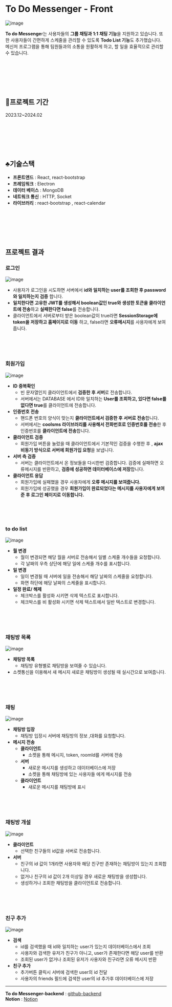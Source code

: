 
# To Do Messenger - Front
![image](https://github.com/minseung1226/project/assets/102594142/ba514bed-76cc-4616-add2-35f49fb53170)

**To do Messenge**r는 사용자들의 **그룹 채팅과 1:1 채팅 기능**을 지원하고 있습니다. 또한 사용자들이 간편하게 스케줄을 관리할 수 있도록 **Todo List 기능**도 추가했습니다. 메신저 프로그램을 통해 팀원들과의 소통을 원활하게 하고, 할 일을 효율적으로 관리할 수 있습니다.

<br/><br/><br/><br/><br/>

## 📆프로젝트 기간
2023.12~2024.02

<br/><br/><br/><br/><br/>

## ♣️기술스택
- **프론트앤드** : React, react-bootstrap
- **프레임워크** : Electron
- **데이터 베이스** : MongoDB
- **네트워크 통신** : HTTP, Socket
- **라이브러리** : react-bootstrap , react-calendar

<br/><br/><br/><br/><br/>


## 프로젝트 결과

### 로그인
![image](https://github.com/minseung1226/project/assets/102594142/092b0c5c-24d3-4073-acbe-11d5be378562)
- 사용자가 로그인을 시도하면 서버에서 **id와 일치하는 user를 조회한 후 password와 일치하는지 검증** 합니다.
- **일치한다면 고유한 JWT를 생성해서 boolean값인 true와 생성한 토큰을 클라이언트에 전송**하고 **실패한다면 false**를 전송합니다.
- 클라이언트에서 서버로부터 받은 boolean값이 true라면 **SessionStorage에 token을 저장하고 홈페이지로 이동** 하고, false라면 **오류메시지**를 사용자에게 보여줍니다.

<br/><br/><br/>

### 회원가입
![image](https://github.com/minseung1226/project/assets/102594142/a442391a-c6f4-40e3-b389-4319640160c3)
- **ID 중복확인**
    - 빈 문자열인지 클라이언트에서 **검증한 후 서버**로 전송합니다.
    - 서버에서는 DATABASE 에서 ID와 일치하는 **User를 조회하고, 있다면 false를 없다면 true**를 클라이언트에 전송합니다.
- **인증번호 전송**
    - 핸드폰 번호의 양식이 맞는지 **클라이언트에서 검증한 후 서버로 전송**합니다.
    - 서버에서는 **coolsms 라이브러리를 사용해서 전화번호로 인증번호를 전송**한 후 인증번호를 **클라이언트에 전송**합니다.
- **클라이언트 검증**
    - 회원가입 버튼을 눌렀을 때 클라이언트에서 기본적인 검증을 수행한 후 , **ajax 비동기 방식으로 서버에 회원가입 요청**을 보냅니다.
- **서버 측 검증**
    - 서버는 클라이언트에서 온 정보들을 다시한번 검증합니다. 검증에 실패하면 오류메시지를 반환하고, **검증에 성공하면 데이터베이스에 저장**합니다.
- **클라이언트 응답**
    - 회원가입에 실패했을 경우 사용자에게 **오류 메시지를 보여줍니다.**
    - 회원가입에 성공했을 경우 **회원가입이 완료되었다는 메시지를 사용자에게 보여준 후 로그인 페이지로 이동합니다.**

<br/><br/><br/>

### to do list
![image](https://github.com/minseung1226/project/assets/102594142/f0c45744-f360-45a6-9ba4-85585b4e4111)

- **월 변경**
    - 월이 변경되면 해당 월을 서버로 전송해서 일별 스케줄 개수들을 요청합니다.
    - 각 날짜의 우측 상단에 해당 일에 스케줄 개수를 표시합니다.
- **일 변경**
    - 일이 변경될 때 서버에 일을 전송해서 해당 날짜의 스케줄을 요청합니다.
    - 화면 하단에 해당 날짜의 스케줄을 표시합니다.
- **일정 완료/ 해제**
    - 체크박스를 활성화 시키면 삭제 텍스트로 표시합니다.
    - 체크박스를 비 활성화 시키면 삭제 텍스트에서 일반 텍스트로 변경합니다.
 

<br/><br/><br/>

### 채팅방 목록
![image](https://github.com/minseung1226/project/assets/102594142/c3a2898a-a940-4d63-addb-329cd655fa4b)
- **채팅방 목록**
    - 채팅방 유형별로 채팅방을 보여줄 수 있습니다.
- 소켓통신을 이용해서 새 메시지 새로운 채팅방이 생성될 때 실시간으로 보여줍니다.

<br/><br/><br/>

### 채팅
![image](https://github.com/minseung1226/project/assets/102594142/1604da6f-b8c5-4d4d-87aa-bf0aaa150a52)
- **채팅방 입장**
    - 채팅방 입장시 서버에 채팅방의 정보 ,대화를 요청합니다.
- **메시지 전송**
    - **클라이언트**
        - 소켓을 통해 메시지, token, roomId를 서버에 전송
    - **서버**
        - 새로운 메시지를 생성하고 데이터베이스에 저장
        - 소켓을 통해 채팅방에 있는 사용자들 에게 메시지를 전송
    - **클라이언트**
        - 새로운 메시지를 채팅방에 표시
     
<br/><br/><br/>

### 채팅방 개설
![image](https://github.com/minseung1226/project/assets/102594142/428a1a98-2858-4278-bb19-24b65c448c0a)
- **클라이언트**
    - 선택한 친구들의 id값을 서버로 전송합니다.
- **서버**
    - 친구의 id 값이 1개라면 사용자와 해당 친구만 존재하는 채팅방이 있는지 조회합니다.
    - 없거나 친구의 id 값이 2개 이상일 경우 새로운 채팅방을 생성합니다.
    - 생성하거나 조회한 채팅방을 클라이언트로 전송합니다.

 
 
 <br/><br/><br/>

 ### 친구 추가
![image](https://github.com/minseung1226/project/assets/102594142/55a86447-9616-4376-8f51-68f5e79a74e8)
- **검색**
    - id를 검색했을 때 id와 일치하는 user가 있는지 데이터베이스에서 조회
    - 사용자와 검색한 유저가 친구가 아니고, user가 존재한다면 해당 user를 반환
    - 조회된 user가 없거나 조회된 유저가 사용자와 친구라면 오류 메시지 반환
- **친구 추가**
    - 추가버튼 클릭시 서버에 검색한 user의 id 전달
    - 사용자의 friends 필드에 검색한 user의 id 추가후 데이터베이스에 저장
 
<hr/>

**To do Messenger-backend** :
[github-backend](https://github.com/minseung1226/todoMessenger-backend)
<br/>
**Notion** : 
[Notion](https://quaint-halloumi-dde.notion.site/To-Do-Messenger-0363888d71914ba1bf3a14d6bf4e512a?pvs=4)
